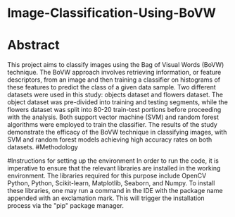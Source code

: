 # Image-Classification-Using-BoVW
# Abstract
This project aims to classify images using the Bag of Visual Words (BoVW) technique. The BoVW approach involves retrieving information, or feature descriptors, from an image and then training a classifier on histograms of these features to predict the class of a given data sample. Two different datasets were used in this study: objects dataset and flowers dataset. The object dataset was pre-divided into training and testing segments, while the flowers dataset was split into 80-20 train-test portions before proceeding with the analysis. Both support vector machine (SVM) and random forest algorithms were employed to train the classifier. The results of the study demonstrate the efficacy of the BoVW technique in classifying images, with SVM and random forest models achieving high accuracy rates on both datasets.
#Methodology

#Instructions for setting up the environment
In order to run the code, it is imperative to ensure that the relevant libraries are installed in the working environment. The libraries required for this purpose include OpenCV Python, Python, Scikit-learn, Matplotlib, Seaborn, and Numpy. To install these libraries, one may run a command in the IDE with the package name appended with an exclamation mark. This will trigger the installation process via the "pip" package manager.
